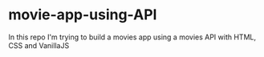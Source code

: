 # movie-app-using-API


In this repo I'm trying to build a movies app using a movies API with HTML, CSS and VanillaJS
